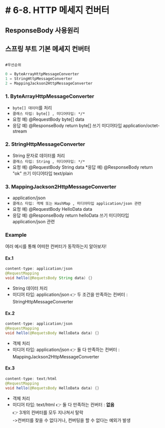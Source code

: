 # # 6-8. HTTP 메세지 컨버터

## ResponseBody 사용원리

## 스프링 부트 기본 메세지 컨버터
```java

#우선순위

0 = ByteArrayHttpMessageConverter
1 = StringHttpMessageConverter
2 = MappingJackson2HttpMessageConverter
```

### 1. ByteArrayHttpMessageConverter 
* ```byte[] 데이터```를 처리
* ```클래스 타입: byte[] , 미디어타입: */*```
* 요청 예) @RequestBody byte[] data
* 응답 예) @ResponseBody return byte[] 쓰기 미디어타입 application/octet-stream

### 2. StringHttpMessageConverter
* String 문자로 데이터를 처리
* ```클래스 타입: String , 미디어타입: */*```
* 요청 예) @RequestBody String data
*응답 예) @ResponseBody return "ok" 쓰기 미디어타입 text/plain

### 3. MappingJackson2HttpMessageConverter
* application/json
* ```클래스 타입: 객체 또는 HashMap , 미디어타입 application/json 관련```
* 요청 예) @RequestBody HelloData data
* 응답 예) @ResponseBody return helloData 쓰기 미디어타입 application/json 관련

### Example

여러 예시를 통해 어떠한 컨버터가 동작하는지 알아보자!

#### Ex.1
```java
content-type: application/json
@RequestMapping
void hello(@RequetsBody String data) {}
```

* String 데이터 처리
* 미디어 타입: application/json
👉 두 조건을 만족하는 컨버터 : StringHttpMessageConverter
#### Ex.2
```java
content-type: application/json
@RequestMapping
void hello(@RequetsBody HelloData data) {}
```

* 객체 처리
* 미디어 타입: application/json
👉 둘 다 만족하는 컨버터 : MappingJackson2HttpMessageConverter
#### Ex.3
```java
content-type: text/html
@RequestMapping
void hello(@RequetsBody HelloData data) {}
```
* 객체 처리
* 미디어 타입: text/html
👉 둘 다 만족하는 컨버터 : **없음**   
👉 3개의 컨버터를 모두 지나쳐서 탈락  
->컨버터를 찾을 수 없다거나, 컨버팅을 할 수 없다는 예외가 발생


